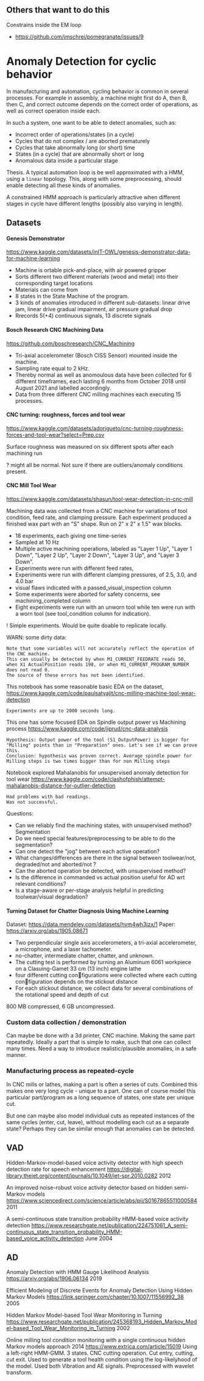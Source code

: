 
## Others that want to do this

Constrains inside the EM loop

- https://github.com/jmschrei/pomegranate/issues/9

# Anomaly Detection for cyclic behavior

In manufacturing and automation, cycling behavior is common in several processes.
For example in assembly, a machine might first do A, then B, then C,
and correct outcome depends on the correct order of operations, as well as correct operation inside each.

In such a system, one want to be able to detect anomalies, such as:

- Incorrect order of operations/states (in a cycle)
- Cycles that do not complex / are aborted prematurely
- Cycles that take abnormally long (or short) time
- States (in a cycle) that are abnormally short or long
- Anomalous data inside a particular stage

Thesis. A typical automation loop is be well approximated with a HMM, using a `linear` topology.
This, along with some preprocessing, should enable detecting all these kinds of anomalies.

A constrained HMM approach is particularly attractive when
different stages in cycle have different lengths (possibly also varying in length).


## Datasets

#### Genesis Demonstrator
https://www.kaggle.com/datasets/inIT-OWL/genesis-demonstrator-data-for-machine-learning

- Machine is ortable pick-and-place, with air powered gripper
- Sorts different two different materials (wood and metal) into their corresponding target locations
- Materials can come from 
- 8 states in the State Machine of the program.
- 3 kinds of anomalies introduced in different sub-datasets: linear drive jam, linear drive gradual impairment, air pressure gradual drop
- Rrecords 5(+4) continuous signals, 13 discrete signals

#### Bosch Research CNC Machining Data
https://github.com/boschresearch/CNC_Machining

- Tri-axial accelerometer (Bosch CISS Sensor) mounted inside the machine.
- Sampling rate equal to 2 kHz.
- Thereby normal as well as anomoulous data have been collected for 6 different timeframes, each lasting 6 months from October 2018 until August 2021 and labelled accordingly.
- Data from three different CNC milling machines each executing 15 processes.

#### CNC turning: roughness, forces and tool wear
https://www.kaggle.com/datasets/adorigueto/cnc-turning-roughness-forces-and-tool-wear?select=Prep.csv

Surface roughness was measured on six different spots after each machining run

? might all be normal. Not sure if there are outliers/anomaly conditions present.

#### CNC Mill Tool Wear
https://www.kaggle.com/datasets/shasun/tool-wear-detection-in-cnc-mill

Machining data was collected from a CNC machine for variations of tool condition, feed rate, and clamping pressure.
Each experiment produced a finished wax part with an "S" shape.
Run on 2" x 2" x 1.5" wax blocks.

- 18 experiments, each giving one time-series
- Sampled at 10 Hz
- Multiple active machining operations, labeled as "Layer 1 Up", "Layer 1 Down", "Layer 2 Up", "Layer 2 Down", "Layer 3 Up", and "Layer 3 Down". 
- Experiments were run with different feed rates,
- Experiments were run with different clamping pressures, of 2.5, 3.0, and 4.0 bar
- visual flaws indicated with a passed_visual_inspection column
- Some experiments were aborted for safety concerns, see machining_completed column
- Eight experiments were run with an unworn tool while ten were run with a worn tool (see tool_condition column for indication).

! Simple experiments.
Would be quite doable to replicate locally.

WARN: some dirty data:

    Note that some variables will not accurately reflect the operation of the CNC machine.
    This can usually be detected by when M1_CURRENT_FEEDRATE reads 50,
    when X1 ActualPosition reads 198, or when M1_CURRENT_PROGRAM_NUMBER does not read 0.
    The source of these errors has not been identified.

This notebook has some reasonable basic EDA on the dataset,
https://www.kaggle.com/code/paulsatyajit/cnc-milling-machine-tool-wear-detection

    Experiments are up to 2000 seconds long.

This one has some focused EDA on Spindle output power vs Machining process
https://www.kaggle.com/code/jiprud/cnc-data-analysis

    Hypothesis: Output power of the tool (S1_OutputPower) is bigger for "Milling" points than in "Preparation" ones. Let's see if we can prove this.
    Conclusion: hypothesis was proven correct. Average spindle power for Milling steps is two times bigger than for non Milling steps

Notebook explored Mahalanobis for unsupervised anomaly detection for tool wear
https://www.kaggle.com/code/clashofphish/attempt-mahalanobis-distance-for-outlier-detection

    Had problems with bad readings.
    Was not successful.


Questions:

- Can we reliably find the machining states, with unsupervised method? Segmentation
- Do we need special features/preprocessing to be able to do the segmentation?
- Can one detect the "jog" between each active operation?
- What changes/differences are there in the signal between toolwear/not, degraded/not and aborted/not ?
- Can the aborted operation be detected, with unsupervised method?
- Is the difference in commanded vs actual position useful for AD wrt relevant conditions?
- Is a stage-aware or per-stage analysis helpful in predicting toolwear/visual degradation?

#### Turning Dataset for Chatter Diagnosis Using Machine Learning
Dataset: https://data.mendeley.com/datasets/hvm4wh3jzx/1
Paper: https://arxiv.org/abs/1905.08671

- Two perpendicular single axis accelerometers, a tri-axial accelerometer, a microphone, and a laser tachometer.
- no-chatter, intermediate chatter, chatter, and unknown.
- The cutting test is performed by turning an Aluminum 6061 workpiece on a Clasuing-Gamet 33 cm (13 inch) engine lathe
- four different cutting configurations were collected where each cutting configuration depends on the stickout distance
- For each stickout distance, we collect data for several combinations of the rotational speed and depth of cut

800 MB compressed, 6 GB uncompressed.

### Custom data collection / demonstration
Can maybe be done with a 3d printer, CNC machine.
Making the same part repeatedly.
Ideally a part that is simple to make, such that one can collect many times.
Need a way to introduce realistic/plausible anomalies, in a safe manner.


### Manufacturing process as repeated-cycle

In CNC mills or lathes, making a part is often a series of cuts.
Combined this makes one very long cycle - unique to a part.
One can of course model this particular part/program as a long sequence of states, one state per unique cut.

But one can maybe also model individual cuts as repeated instances of the same cycles (enter, cut, leave),
without modelling each cut as a separate state?
Perhaps they can be similar enough that anomalies can be detected.


## VAD

Hidden-Markov-model-based voice activity detector with high speech detection rate for speech enhancement
https://digital-library.theiet.org/content/journals/10.1049/iet-spr.2010.0282
2012

An improved noise-robust voice activity detector based on hidden semi-Markov models
https://www.sciencedirect.com/science/article/abs/pii/S0167865511000584
2011

A semi-continuous state transition probability HMM-based voice activity detection
https://www.researchgate.net/publication/224751061_A_semi-continuous_state_transition_probability_HMM-based_voice_activity_detection
June 2004

## AD

Anomaly Detection with HMM Gauge Likelihood Analysis
https://arxiv.org/abs/1906.06134
2019

Efficient Modeling of Discrete Events for Anomaly Detection Using Hidden Markov Models
https://link.springer.com/chapter/10.1007/11556992_38
2005

Hidden Markov Model-based Tool Wear Monitoring in Turning
https://www.researchgate.net/publication/245368193_Hidden_Markov_Model-based_Tool_Wear_Monitoring_in_Turning
2002

Online milling tool condition monitoring with a single continuous hidden Markov models approach
2014
https://www.extrica.com/article/15019
Using a left-right HMM-GMM. 3 states.
CNC cutting operation. Cut entry, cutting, cut exit.
Used to generate a tool health condition using the log-likelyhood of the model.
Used both Vibration and AE signals.
Preprocessed with wavelet transform.
